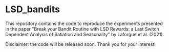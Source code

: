 # LSD_bandits

This repository contains the code to reproduce the experiments presented in the paper "Break your Bandit Routine with LSD Rewards: a Last Switch Dependent Analysis of Satiation and Seasonality" by Laforgue et al. (2021).

Disclaimer: the code will be released soon. Thank you for your interest!